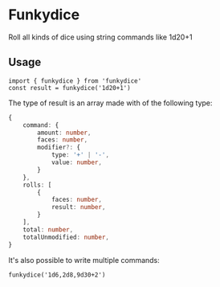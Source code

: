 # Funkydice

Roll all kinds of dice using string commands like 1d20+1

## Usage

    import { funkydice } from 'funkydice'
    const result = funkydice('1d20+1')

The type of result is an array made with of the following type:

```ts
{
    command: {
        amount: number,
        faces: number,
        modifier?: {
            type: '+' | '-',
            value: number,
        }
    },
    rolls: [
        {
            faces: number,
            result: number,
        }
    ],
    total: number,
    totalUnmodified: number,
}
```

It's also possible to write multiple commands:

    funkydice('1d6,2d8,9d30+2')